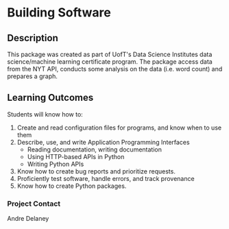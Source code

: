 # Building Software

## Description
This package was created as part of UofT's Data Science Institutes data science/machine learning certificate program. The package access data from the NYT API, conducts some analysis on the data (i.e. word count) and prepares a graph.

## Learning Outcomes
Students will know how to:
1. Create and read configuration files for programs, and know when to use them
1. Describe, use, and write Application Programming Interfaces
   - Reading documentation, writing documentation
   - Using HTTP-based APIs in Python
   - Writing Python APIs
2. Know how to create bug reports and prioritize requests.
4. Proficiently test software, handle errors, and track provenance
5. Know how to create Python packages.


### Project Contact
Andre Delaney
